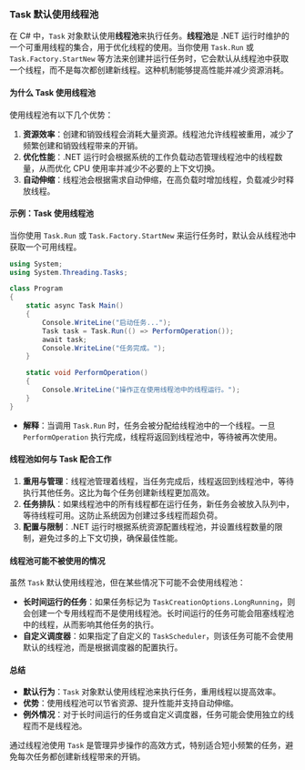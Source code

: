 ### Task 默认使用线程池

在 C# 中，`Task` 对象默认使用**线程池**来执行任务。**线程池**是 .NET 运行时维护的一个可重用线程的集合，用于优化线程的使用。当你使用 `Task.Run` 或 `Task.Factory.StartNew` 等方法来创建并运行任务时，它会默认从线程池中获取一个线程，而不是每次都创建新线程。这种机制能够提高性能并减少资源消耗。

#### 为什么 Task 使用线程池

使用线程池有以下几个优势：
1. **资源效率**：创建和销毁线程会消耗大量资源。线程池允许线程被重用，减少了频繁创建和销毁线程带来的开销。
2. **优化性能**：.NET 运行时会根据系统的工作负载动态管理线程池中的线程数量，从而优化 CPU 使用率并减少不必要的上下文切换。
3. **自动伸缩**：线程池会根据需求自动伸缩，在高负载时增加线程，负载减少时释放线程。

#### 示例：Task 使用线程池

当你使用 `Task.Run` 或 `Task.Factory.StartNew` 来运行任务时，默认会从线程池中获取一个可用线程。

```csharp
using System;
using System.Threading.Tasks;

class Program
{
    static async Task Main()
    {
        Console.WriteLine("启动任务...");
        Task task = Task.Run(() => PerformOperation());
        await task;
        Console.WriteLine("任务完成。");
    }

    static void PerformOperation()
    {
        Console.WriteLine("操作正在使用线程池中的线程运行。");
    }
}
```

- **解释**：当调用 `Task.Run` 时，任务会被分配给线程池中的一个线程。一旦 `PerformOperation` 执行完成，线程将返回到线程池中，等待被再次使用。

#### 线程池如何与 Task 配合工作

1. **重用与管理**：线程池管理着线程，当任务完成后，线程返回到线程池中，等待执行其他任务。这比为每个任务创建新线程更加高效。
2. **任务排队**：如果线程池中的所有线程都在运行任务，新任务会被放入队列中，等待线程可用。这防止系统因为创建过多线程而超负荷。
3. **配置与限制**：.NET 运行时根据系统资源配置线程池，并设置线程数量的限制，避免过多的上下文切换，确保最佳性能。

#### 线程池可能不被使用的情况

虽然 `Task` 默认使用线程池，但在某些情况下可能不会使用线程池：
- **长时间运行的任务**：如果任务标记为 `TaskCreationOptions.LongRunning`，则会创建一个专用线程而不是使用线程池。长时间运行的任务可能会阻塞线程池中的线程，从而影响其他任务的执行。
- **自定义调度器**：如果指定了自定义的 `TaskScheduler`，则该任务可能不会使用默认的线程池，而是根据调度器的配置执行。

#### 总结

- **默认行为**：`Task` 对象默认使用线程池来执行任务，重用线程以提高效率。
- **优势**：使用线程池可以节省资源、提升性能并支持自动伸缩。
- **例外情况**：对于长时间运行的任务或自定义调度器，任务可能会使用独立的线程而不是线程池。

通过线程池使用 `Task` 是管理异步操作的高效方式，特别适合短小频繁的任务，避免每次任务都创建新线程带来的开销。
